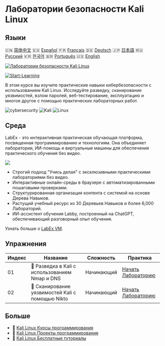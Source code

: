 # Лаборатории безопасности Kali Linux

## Языки

🇨🇳 [简体中文](README_zh.md) 🇪🇸 [Español](README_es.md) 🇫🇷 [Français](README_fr.md) 🇩🇪 [Deutsch](README_de.md) 🇯🇵 [日本語](README_ja.md) 🇷🇺 [Русский](README_ru.md) 🇰🇷 [한국어](README_ko.md) 🇧🇷 [Português](README_pt.md) 🇺🇸 [English](README.md) 

[![Лаборатории безопасности Kali Linux](https://cover-creator.labex.io/kali-linux-security-labs.png?lang=ru)](https://labex.io/ru/courses/kali-linux-security-labs)

[![Start-Learning](https://img.shields.io/badge/Start-Learning-whitesmoke?style=for-the-badge)](https://labex.io/ru/courses/kali-linux-security-labs)

В этом курсе вы изучите практические навыки кибербезопасности с использованием Kali Linux. Исследуйте разведку, сканирование уязвимостей, взлом паролей, веб-тестирование, эксплуатацию и многое другое с помощью практических лабораторных работ.

![cybersecurity](https://img.shields.io/badge/cybersecurity-whitesmoke?style=for-the-badge&logo=cybersecurity)
![Kali](https://img.shields.io/badge/Kali-whitesmoke?style=for-the-badge&logo=kali)
![Linux](https://img.shields.io/badge/Linux-whitesmoke?style=for-the-badge&logo=linux)


## Среда

LabEx - это интерактивная практическая обучающая платформа, посвященная программированию и технологиям. Она объединяет лаборатории, ИИ-помощь и виртуальные машины для обеспечения практического обучения без видео.

![](https://tutorial-screenshot.getvm.io/images/vm-1725247253.png)

- Строгий подход "Учись делая" с эксклюзивными практическими лабораториями без видео.
- Интерактивные онлайн-среды в браузере с автоматизированными пошаговыми проверками.
- Структурированная организация контента с системой на основе Дерева Навыков.
- Растущий учебный ресурс из 30 Деревьев Навыков и более 6,000 Лабораторий.
- ИИ-ассистент обучения Labby, построенный на ChatGPT, обеспечивающий разговорный опыт обучения.

Узнать больше о [LabEx VM](https://support.labex.io/using-labex/virtual-machine).

## Упражнения

|   Индекс | Название                                         | Сложность   | Практика                                                                                                                          |
|----------|--------------------------------------------------|-------------|-----------------------------------------------------------------------------------------------------------------------------------|
|       01 | 📖 Разведка в Kali с использованием Nmap и DNS   | Начинающий  | <a target='_blank' href='https://labex.io/ru/tutorials/kali-kali-reconnaissance-with-nmap-and-dns-552298'>Начать Лабораторию</a>  |
|       02 | 📖 Сканирование уязвимостей Kali с помощью Nikto | Начинающий  | <a target='_blank' href='https://labex.io/ru/tutorials/kali-kali-vulnerability-scanning-with-nikto-552301'>Начать Лабораторию</a> |

## Больше

- 🔗 [Kali Linux Курсы программирования](https://github.com/labex-labs/awesome-programming-courses)
- 🔗 [Kali Linux Проекты программирования](https://github.com/labex-labs/awesome-programming-projects)
- 🔗 [Kali Linux Бесплатные туториалы](https://github.com/labex-labs/kali-free-tutorials)

